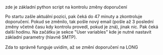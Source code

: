 zde je základní python script na kontrolu změny doporučení

Po startu zašle aktuální pozici, pak čeká do 47 minuty a zkontroluje doporučení. 
Pokud se změnilo, tak pošle nový email (pošle až 3 poslední změny včetně času kdy kontrolu provedl, pokud je zná), jinak nic. 
Pak čeká další hodinu. Na začátku je sekce "User variables" kde je nutné nastavit základní parametry (hlavně SMTP).

Zda to správně funguje uvidím, až se změní doporučení na LONG 　
